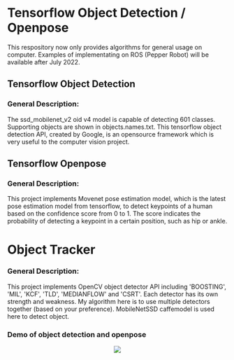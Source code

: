# Tensorflow Object Detection / Openpose

This respository now only provides algorithms for general usage on computer. 
Examples of implementating on ROS (Pepper Robot) will be available after July 2022. 

## Tensorflow Object Detection 
### General Description: 
The ssd_mobilenet_v2 oid v4 model is capable of detecting 601 classes. Supporting objects are shown in objects.names.txt. This tensorflow object detection API, created by Google, is an opensource framework which is very useful to the computer vision project. 

## Tensorflow Openpose
### General Description: 
This project implements Movenet pose estimation model, which is the latest pose estimation model from tensorflow, to detect keypoints of a human based on the confidence score from 0 to 1. The score indicates the probability of detecting a keypoint in a certain position, such as hip or ankle. 

# Object Tracker
### General Description: 
This project implements OpenCV object detector API including 'BOOSTING', 'MIL', 'KCF', 'TLD', 'MEDIANFLOW' and 'CSRT'. Each detector has its own strength and weakness. My algorithm here is to use multiple detectors together (based on your preference). MobileNetSSD caffemodel is used here to detect object.  

### Demo of object detection and openpose
<p align="center"><img src="ironman.gif"\></p>
